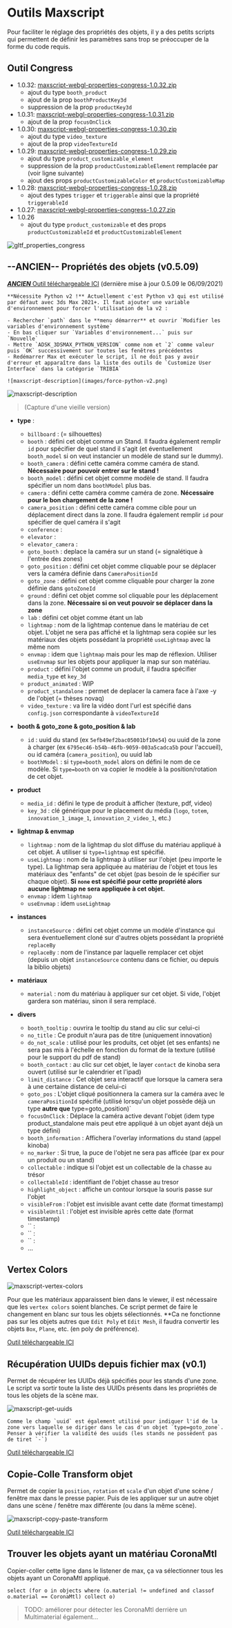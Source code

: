 # Outils Maxscript
Pour faciliter le réglage des propriétés des objets, il y a des petits scripts qui permettent de définir les paramètres sans trop se préoccuper de la forme du code requis.

## Outil Congress
- 1.0.32: [maxscript-webgl-properties-congress-1.0.32.zip](maxscripts/maxscript-webgl-properties-congress-1.0.32.zip)
    - ajout du type `booth_product`
    - ajout de la prop `boothProductKey3d`
    - suppression de la prop `productKey3d`
- 1.0.31: [maxscript-webgl-properties-congress-1.0.31.zip](maxscripts/maxscript-webgl-properties-congress-1.0.31.zip)
    - ajout de la prop `focusOnClick`
- 1.0.30: [maxscript-webgl-properties-congress-1.0.30.zip](maxscripts/maxscript-webgl-properties-congress-1.0.30.zip)
    - ajout du type `video_texture`
    - ajout de la prop `videoTextureId`
- 1.0.29: [maxscript-webgl-properties-congress-1.0.29.zip](maxscripts/maxscript-webgl-properties-congress-1.0.29.zip)
    - ajout du type `product_customizable_element`
    - suppression de la prop `productCustomizableElement` remplacée par (voir ligne suivante)
    - ajout des props `productCustomizableColor` et `productCustomizableMap`
- 1.0.28: [maxscript-webgl-properties-congress-1.0.28.zip](maxscripts/maxscript-webgl-properties-congress-1.0.28.zip)
    - ajout des types `trigger` et `triggerable` ainsi que la propriété `triggerableId`
- 1.0.27: [maxscript-webgl-properties-congress-1.0.27.zip](maxscripts/maxscript-webgl-properties-congress-1.0.27.zip) 
- 1.0.26
    - ajout du type `product_customizable` et des props `productCustomizableId` et `productCustomizableElement`

![gltf_properties_congress](images/gltf_properties_congress.jpg)

## **--ANCIEN--** Propriétés des objets (v0.5.09)

[***ANCIEN*** Outil téléchargeable ICI](maxscripts/TRIBIA_CongressUserProperties.ms) (dernière mise à jour 0.5.09 le 06/09/2021)

```warning
**Nécessite Python v2 !** Actuellement c'est Python v3 qui est utilisé par défaut avec 3ds Max 2021+. Il faut ajouter une variable d'environnement pour forcer l'utilisation de la v2 :

- Rechercher `path` dans le **menu démarrer** et ouvrir `Modifier les variables d'environnement système`
- En bas cliquer sur `Variables d'environnement...` puis sur `Nouvelle`
- Mettre `ADSK_3DSMAX_PYTHON_VERSION` comme nom et `2` comme valeur puis `OK` successivement sur toutes les fenêtres précédentes
- Redémarrer Max et exécuter le script, il ne doit pas y avoir d'erreur et apparaître dans la liste des outils de `Customize User Interface` dans la catégorie `TRIBIA`

![maxscript-description](images/force-python-v2.png)
```

![maxscript-description](images/maxscript-description.png)
> (Capture d'une vieille version)

- **type** :
    - `billboard` : (= silhouettes)
    - `booth` : défini cet objet comme un Stand. Il faudra également remplir `id` pour spécifier de quel stand il s'agit (et éventuellement `booth_model` si on veut instancier un modèle de stand sur le dummy).
    - `booth_camera` : défini cette caméra comme caméra de stand. **Nécessaire pour pouvoir entrer sur le stand !**
    - `booth_model` : défini cet objet comme modèle de stand. Il faudra spécifier un nom dans `boothModel` plus bas.
    - `camera` : défini cette caméra comme caméra de zone. **Nécessaire pour le bon chargement de la zone !**
    - `camera_position` : défini cette caméra comme cible pour un déplacement direct dans la zone. Il faudra également remplir `id` pour spécifier de quel caméra il s'agit
    - `conference` : 
    - `elevator` : 
    - `elevator_camera` : 
    - `goto_booth` : deplace la caméra sur un stand (= signalétique à l'entrée des zones)
    - `goto_position` : défini cet objet comme cliquable pour se déplacer vers la caméra définie dans `CameraPositionId`
    - `goto_zone` : défini cet objet comme cliquable pour charger la zone définie dans `gotoZoneId`
    - `ground` : défini cet objet comme sol cliquable pour les déplacement dans la zone. **Nécessaire si on veut pouvoir se déplacer dans la zone**
    - `lab` : défini cet objet comme étant un lab
    - `lightmap` : nom de la lightmap contenue dans le matériau de cet objet. L'objet ne sera pas affiché et la lightmap sera copiée sur les matériaux des objets possédant la propriété `useLightmap` avec la même nom
    - `envmap` : idem que `lightmap` mais pour les map de réflexion. Utiliser `useEnvmap` sur les objets pour appliquer la map sur son matériau.
    - `product` : défini l'objet comme un produit, il faudra spécifier `media_type` et `key_3d`
    - `product_animated` : WIP
    - `product_standalone` : permet de deplacer la camera face à l'axe -y de l'objet (= thèses novaq)
    - `video_texture` : va lire la vidéo dont l'url est spécifié dans `config.json` correspondante à `videoTextureId`
    
- **booth & goto_zone & goto_position & lab**
    - `id` : uuid du stand (ex `5efb49ef2bac05001bf10e54`) ou uuid de la zone à charger (ex `6795ec46-b54b-46fb-9059-003a5cadca5b` pour l'accueil), ou id caméra (`camera_position`), ou uuid lab
    - `boothModel` : si `type=booth_model` alors on défini le nom de ce modèle. Si `type=booth` on va copier le modèle à la position/rotation de cet objet.
- **product**
    - `media_id` : défini le type de produit à afficher (texture, pdf, video)
    - `key_3d` : clé générique pour le placement du média (`logo`, `totem`, `innovation_1_image_1`, `innovation_2_video_1`, etc.)
- **lightmap & envmap**
    - `lightmap` : nom de la lightmap du slot diffuse du matériau appliqué à cet objet. A utiliser si `type=lightmap` est spécifié.
    - `useLightmap` : nom de la lightmap à utiliser sur l'objet (peu importe le type). La lightmap sera appliquée au matériau de l'objet et tous les matériaux des "enfants" de cet objet (pas besoin de le spécifier sur chaque objet). **Si `none` est spécifié pour cette propriété alors aucune lightmap ne sera appliquée à cet objet.**
    - `envmap` :  idem `lightmap`   
    - `useEnvmap` :  idem `useLightmap`
- **instances**
    - `instanceSource` : défini cet objet comme un modèle d'instance qui sera éventuellement cloné sur d'autres objets possédant la propriété `replaceBy`
    - `replaceBy` : nom de l'instance par laquelle remplacer cet objet (depuis un objet `instanceSource` contenu dans ce fichier, ou depuis la biblio objets)
- **matériaux**
    - `material` : nom du matériau à appliquer sur cet objet. Si vide, l'objet gardera son matériau, sinon il sera remplacé.
- **divers**
    - `booth_tooltip` : ouvrira le tooltip du stand au clic sur celui-ci
    - `no_title` : Ce produit n'aura pas de titre (uniquement innovation)
    - `do_not_scale` : utilisé pour les produits, cet objet (et ses enfants) ne sera pas mis à l'échelle en fonction du format de la texture (utilisé pour le support du pdf de stand)
    - `booth_contact` : au clic sur cet objet, le layer `contact` de kinoba sera ouvert (utilisé sur le calendrier et l'ipad)
    - `limit_distance` : Cet objet sera interactif que lorsque la camera sera à une certaine distance de celui-ci
    - `goto_pos` : L'objet cliqué positionnera la camera sur la caméra avec le `cameraPositionId` spécifié (utilisé lorsqu'un objet possède déjà un type **autre que** type=goto_position)`
    - `focusOnClick` : Déplace la caméra active devant l'objet (idem type product_standalone mais peut etre appliqué à un objet ayant déjà un type défini)
    - `booth_information` : Affichera l'overlay informations du stand (appel kinoba)
    - `no_marker` : Si true, la puce de l'objet ne sera pas afficée (par ex pour un produit ou un stand)
    - `collectable` : indique si l'objet est un collectable de la chasse au trésor
    - `collectableId` : identifiant de l'objet chasse au tresor
    - `highlight_object` : affiche un contour lorsque la souris passe sur l'objet
    - `visibleFrom` : l'objet est invisible avant cette date (format timestamp)
    - `visibleUntil` : l'objet est invisible après cette date (format timestamp)
    - `` : 
    - `` : 
    - `` : 
    - ...

## Vertex Colors

![maxscript-vertex-colors](images/maxscript-vertex-colors.png)

Pour que les matériaux apparaissent bien dans le viewer, il est nécessaire que les `vertex colors` soient blanches. Ce script permet de faire le changement en blanc sur tous les objets sélectionnés.
**Ca ne fonctionne pas sur les objets autres que `Edit Poly` et `Edit Mesh`, il faudra convertir les objets `Box`, `Plane`, etc. (en poly de préférence).

[Outil téléchargeable ICI](maxscripts/TRIBIA_SetVertexColorsToWhite.ms)

## Récupération UUIDs depuis fichier max (v0.1)

Permet de récupérer les UUIDs déjà spécifiés pour les stands d'une zone. Le script va sortir toute la liste des UUIDs présents dans les propriétés de tous les objets de la scène max.

![maxscript-get-uuids](images/maxscript-get-uuids.png)

```warning
Comme le champ `uuid` est également utilisé pour indiquer l'id de la zone vers laquelle se diriger dans le cas d'un objet `type=goto_zone`. Penser à vérifier la validité des uuids (les stands ne possèdent pas de tiret `-`)
```

[Outil téléchargeable ICI](maxscripts/TRIBIA_GetBoothUUIDs.ms)

## Copie-Colle Transform objet

Permet de copier la `position`, `rotation` et `scale` d'un objet d'une scène / fenêtre max dans le presse papier. Puis de les appliquer sur un autre objet dans une scène / fenêtre max différente (ou dans la même scène).

![maxscript-copy-paste-transform](images/maxscript-copy-paste-transform.PNG)

[Outil téléchargeable ICI](maxscripts/TRIBIA_CopyPasteTransformSOLO.ms)

## Trouver les objets ayant un matériau CoronaMtl
Copier-coller cette ligne dans le listener de max, ça va sélectionner tous les objets ayant un CoronaMtl appliqué.
```
select (for o in objects where (o.material != undefined and classof o.material == CoronaMtl) collect o)
```
> TODO: améliorer pour détecter les CoronaMtl derrière un Multimaterial également...